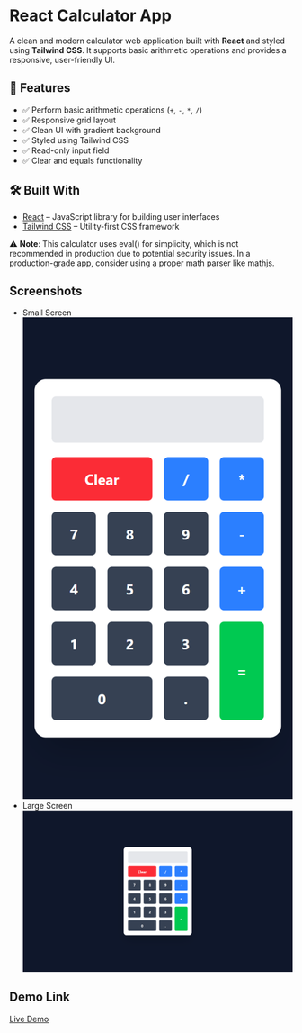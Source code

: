 # React Calculator App

A clean and modern calculator web application built with **React** and styled using **Tailwind CSS**. It supports basic arithmetic operations and provides a responsive, user-friendly UI.

## 🚀 Features

- ✅ Perform basic arithmetic operations (`+`, `-`, `*`, `/`)
- ✅ Responsive grid layout
- ✅ Clean UI with gradient background
- ✅ Styled using Tailwind CSS
- ✅ Read-only input field
- ✅ Clear and equals functionality

## 🛠️ Built With

- [React](https://reactjs.org/) – JavaScript library for building user interfaces
- [Tailwind CSS](https://tailwindcss.com/) – Utility-first CSS framework

⚠️ **Note**:
This calculator uses eval() for simplicity, which is not recommended in production due to potential security issues. In a production-grade app, consider using a proper math parser like mathjs.

## Screenshots

- Small Screen
  ![alt text](sm-calculator.png)
- Large Screen
  ![alt text](lg-calculator.png)

## Demo Link

[Live Demo](https://ram-react-calculator.netlify.app/)
